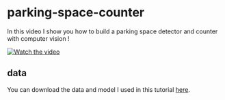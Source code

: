 # parking-space-counter

In this video I show you how to build a parking space detector and counter with computer vision !

[![Watch the video](https://img.youtube.com/vi/F-8840J2mnOY/0.jpg)](https://www.youtube.com/watch?v=F-884J2mnOY)

## data

You can download the data and model I used in this tutorial [here](https://drive.google.com/drive/folders/1CjEFWihRqTLNUnYRwHXxGAVwSXF2k8QC?usp=sharing).
